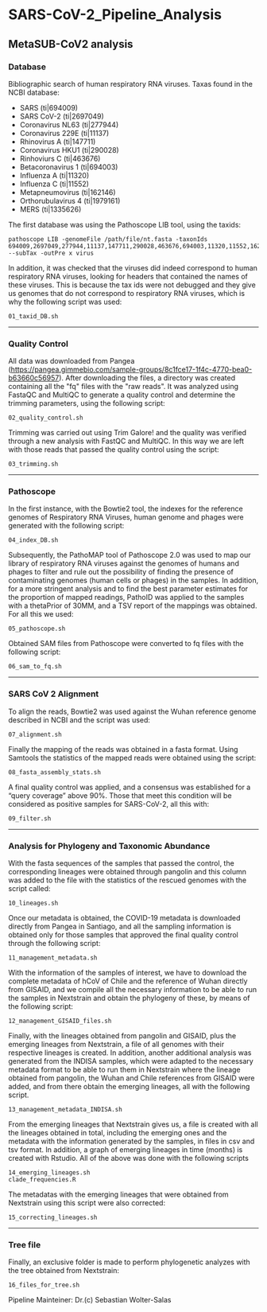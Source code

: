 # SARS-CoV-2_Pipeline_Analysis

## MetaSUB-CoV2 analysis 

### Database

Bibliographic search of human respiratory RNA viruses. Taxas found in the NCBI database:

* SARS (ti|694009)
* SARS CoV-2 (ti|2697049)
* Coronavirus NL63 (ti|277944)
* Coronavirus 229E (ti|11137)
* Rhinovirus A (ti|147711)
* Coronavirus HKU1 (ti|290028)
* Rinhoviurs C (ti|463676)
* Betacoronavirus 1 (ti|694003)	
* Influenza A (ti|11320)
* Influenza C (ti|11552)
* Metapneumovirus (ti|162146)
* Orthorubulavirus 4 (ti|1979161)
* MERS (ti|1335626)

The first database was using the Pathoscope LIB tool, using the taxids: 
```
pathoscope LIB -genomeFile /path/file/nt.fasta -taxonIds 694009,2697049,277944,11137,147711,290028,463676,694003,11320,11552,162146,1979161,1335626 --subTax -outPre x virus 
```
In addition, it was checked that the viruses did indeed correspond to human respiratory RNA viruses, looking for headers that contained the names of these viruses. This is because the tax ids were not debugged and they give us genomes that do not correspond to respiratory RNA viruses, which is why the following script was used:

```
01_taxid_DB.sh
```

----------------------------------------------------------------
### Quality Control

All data was downloaded from Pangea (https://pangea.gimmebio.com/sample-groups/8c1fce17-1f4c-4770-bea0-b63660c56957). After downloading the files, a directory was created containing all the "fq" files with the "raw reads". It was analyzed using FastaQC and MultiQC to generate a quality control and determine the trimming parameters, using the following script:
```
02_quality_control.sh
```
Trimming was carried out using Trim Galore! and the quality was verified through a new analysis with FastQC and MultiQC. In this way we are left with those reads that passed the quality control using the script:
```
03_trimming.sh
```
----------------------------------------------------------------
### Pathoscope

In the first instance, with the Bowtie2 tool, the indexes for the reference genomes of Respiratory RNA Viruses, human genome and phages were generated with the following script:
```
04_index_DB.sh
```
Subsequently, the PathoMAP tool of Pathoscope 2.0 was used to map our library of respiratory RNA viruses against the genomes of humans and phages to filter and rule out the possibility of finding the presence of contaminating genomes (human cells or phages) in the samples. In addition, for a more stringent analysis and to find the best parameter estimates for the proportion of mapped readings, PathoID was applied to the samples with a thetaPrior of 30MM, and a TSV report of the mappings was obtained. For all this we used:
```
05_pathoscope.sh
```
Obtained SAM files from Pathoscope were converted to fq files with the following script:
```
06_sam_to_fq.sh
```
----------------------------------------------------------------
### SARS CoV 2 Alignment

To align the reads, Bowtie2 was used against the Wuhan reference genome described in NCBI and the script was used:
```
07_alignment.sh
```
Finally the mapping of the reads was obtained in a fasta format. Using Samtools the statistics of the mapped reads were obtained using the script:
```
08_fasta_assembly_stats.sh
```
A final quality control was applied, and a consensus was established for a “query coverage” above 90%. Those that meet this condition will be considered as positive samples for SARS-CoV-2, all this with:
```
09_filter.sh
```
----------------------------------------------------------------
### Analysis for Phylogeny and Taxonomic Abundance

With the fasta sequences of the samples that passed the control, the corresponding lineages were obtained through pangolin and this column was added to the file with the statistics of the rescued genomes with the script called:
```
10_lineages.sh
```
Once our metadata is obtained, the COVID-19 metadata is downloaded directly from Pangea in Santiago, and all the sampling information is obtained only for those samples that approved the final quality control through the following script:
```
11_management_metadata.sh
```
With the information of the samples of interest, we have to download the complete metadata of hCoV of Chile and the reference of Wuhan directly from GISAID, and we compile all the necessary information to be able to run the samples in Nextstrain and obtain the phylogeny of these, by means of the following script:
```
12_management_GISAID_files.sh
```
Finally, with the lineages obtained from pangolin and GISAID, plus the emerging lineages from Nextstrain, a file of all genomes with their respective lineages is created. In addition, another additional analysis was generated from the INDISA samples, which were adapted to the necessary metadata format to be able to run them in Nextstrain where the lineage obtained from pangolin, the Wuhan and Chile references from GISAID were added, and from there obtain the emerging lineages, all with the following script.
```
13_management_metadata_INDISA.sh
```
From the emerging lineages that Nextstrain gives us, a file is created with all the lineages obtained in total, including the emerging ones and the metadata with the information generated by the samples, in files in csv and tsv format. In addition, a graph of emerging lineages in time (months) is created with Rstudio. All of the above was done with the following scripts
```
14_emerging_lineages.sh
clade_frequencies.R
```
The metadatas with the emerging lineages that were obtained from Nextstrain using this script were also corrected:
```
15_correcting_lineages.sh
```
----------------------------------------------------------------
### Tree file

Finally, an exclusive folder is made to perform phylogenetic analyzes with the tree obtained from Nextstrain:
```
16_files_for_tree.sh
```

Pipeline Mainteiner: Dr.(c) Sebastian Wolter-Salas
